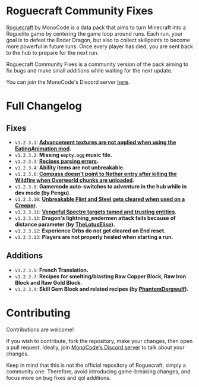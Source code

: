 # Roguecraft Community Fixes
[Roguecraft](https://modrinth.com/datapack/rogue-craft) by MonoCode is a data pack that aims to turn Minecraft into a Roguelite game by centering the game loop around runs. Each run, your goal is to defeat the Ender Dragon, but also to collect skillpoints to become more powerful in future runs. Once every player has died, you are sent back to the hub to prepare for the next run.

Roguecraft Community Fixes is a community version of the pack aiming to fix bugs and make small additions while waiting for the next update.

You can join the MonoCode's Discord server [here](https://discord.gg/d5FxfTYUqQ).


# Full Changelog
## Fixes
- `v1.2.3.1`: **[Advancement textures are not applied when using the EatingAnimation mod](https://discord.com/channels/1114531442052059168/1256420376247013500).**
- `v1.2.3.2`: **Missing `empty.ogg` music file.**
- `v1.2.3.3`: **[Recipes parsing errors](https://discord.com/channels/1114531442052059168/1195827634941218826).**
- `v1.2.3.4`: **Ability items are not unbreakable.**
- `v1.2.3.6`: **[Compass doesn't point to Nether entry after killing the Wildfire when Overworld chunks are unloaded](https://discord.com/channels/1114531442052059168/1257161216866910289).**
- `v1.2.3.8`: **Gamemode auto-switches to adventure in the hub while in dev mode (by Pengu).**
- `v1.2.3.10`: **[Unbreakable Flint and Steel gets cleared when used on a Creeper](https://discord.com/channels/1114531442052059168/1252575711663755375).**
- `v1.2.3.11`: **[Vengeful Spectre targets tamed and trusting entities](https://discord.com/channels/1114531442052059168/1255982574493241435).**
- `v1.2.3.12`: **Dragon's lightning_endermen attack fails because of distance parameter (by [TheLotusElise](https://github.com/TheLotusElise)).**
- `v1.2.3.12`: **Experience Orbs do not get cleared on End reset.**
- `v1.2.3.13`: **Players are not properly healed when starting a run.**
## Additions
- `v1.2.3.5`: **French Translation.**
- `v1.2.3.7`: **Recipes for smelting/blasting Raw Copper Block, Raw Iron Block and Raw Gold Block.**
- `v1.2.3.9`: **Skill Gem Block and related recipes (by [PhantomDergwulf](https://github.com/PhantomDergwulf)).**


# Contributing
Contributions are welcome!

If you wish to contribute, fork the repository, make your changes, then open a pull request.
Ideally, join [MonoCode's Discord server](https://discord.gg/d5FxfTYUqQ) to talk about your changes.

Keep in mind that this is not the official repository of Roguecraft, simply a community one. Therefore, avoid introducing game-breaking changes, and focus more on bug fixes and qol additions.
